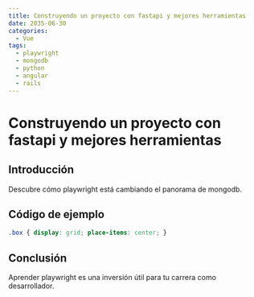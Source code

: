 ```yaml
---
title: Construyendo un proyecto con fastapi y mejores herramientas
date: 2035-06-30
categories:
  - Vue
tags:
  - playwright
  - mongodb
  - python
  - angular
  - rails
---
```


# Construyendo un proyecto con fastapi y mejores herramientas

## Introducción

Descubre cómo playwright está cambiando el panorama de mongodb.

## Código de ejemplo

```css
.box { display: grid; place-items: center; }
```

## Conclusión

Aprender playwright es una inversión útil para tu carrera como desarrollador.